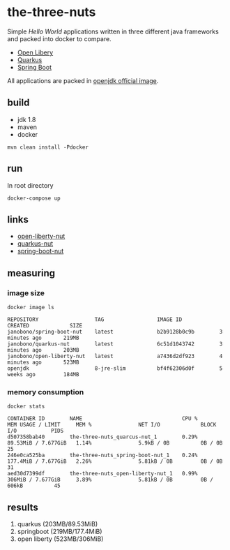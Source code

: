 # the-three-nuts

Simple _Hello World_ applications written in three different java frameworks and packed into docker to compare.

- [Open Libery](https://openliberty.io/)
- [Quarkus](https://quarkus.io/)
- [Spring Boot](https://spring.io/projects/spring-boot)

All applications are packed in [openjdk official image](https://hub.docker.com/_/openjdk). 


## build

- jdk 1.8
- maven
- docker

```shell script
mvn clean install -Pdocker
```


## run

In root directory

```shell script
docker-compose up
```


## links

- [open-liberty-nut](http://127.0.0.1:8081/open-liberty-nut/hello)
- [quarkus-nut](http://127.0.0.1:8082/hello)
- [spring-boot-nut](http://127.0.0.1:8081/hello)
 

## measuring


### image size

```shell script
docker image ls
```

```
REPOSITORY                  TAG                 IMAGE ID            CREATED             SIZE
janobono/spring-boot-nut    latest              b2b9128b0c9b        3 minutes ago       219MB
janobono/quarkus-nut        latest              6c51d1043742        3 minutes ago       203MB
janobono/open-liberty-nut   latest              a7436d2df923        4 minutes ago       523MB
openjdk                     8-jre-slim          bf4f62306d0f        5 weeks ago         184MB
```


### memory consumption

```shell script
docker stats
```

```
CONTAINER ID        NAME                                CPU %               MEM USAGE / LIMIT     MEM %               NET I/O             BLOCK I/O           PIDS
d507358bab40        the-three-nuts_quarcus-nut_1        0.29%               89.53MiB / 7.677GiB   1.14%               5.9kB / 0B          0B / 0B             25
246e0ca525ba        the-three-nuts_spring-boot-nut_1    0.24%               177.4MiB / 7.677GiB   2.26%               5.81kB / 0B         0B / 0B             31
aed30d7399df        the-three-nuts_open-liberty-nut_1   0.99%               306MiB / 7.677GiB     3.89%               5.81kB / 0B         0B / 606kB          45
```


## results

1. quarkus (203MB/89.53MiB)
1. springboot (219MB/177.4MiB)
1. open liberty (523MB/306MiB)
